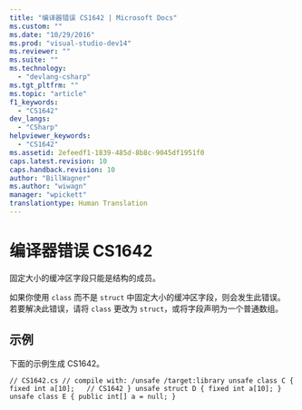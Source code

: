 ```yaml
---
title: "编译器错误 CS1642 | Microsoft Docs"
ms.custom: ""
ms.date: "10/29/2016"
ms.prod: "visual-studio-dev14"
ms.reviewer: ""
ms.suite: ""
ms.technology: 
  - "devlang-csharp"
ms.tgt_pltfrm: ""
ms.topic: "article"
f1_keywords: 
  - "CS1642"
dev_langs: 
  - "CSharp"
helpviewer_keywords: 
  - "CS1642"
ms.assetid: 2efeedf1-1839-485d-8b8c-9045df1951f0
caps.latest.revision: 10
caps.handback.revision: 10
author: "BillWagner"
ms.author: "wiwagn"
manager: "wpickett"
translationtype: Human Translation
---
```

# 编译器错误 CS1642
固定大小的缓冲区字段只能是结构的成员。  
  
 如果你使用 `class` 而不是 `struct` 中固定大小的缓冲区字段，则会发生此错误。 若要解决此错误，请将 `class` 更改为 `struct`，或将字段声明为一个普通数组。  
  
## 示例  
 下面的示例生成 CS1642。  
  
```  
// CS1642.cs // compile with: /unsafe /target:library unsafe class C { fixed int a[10];   // CS1642 } unsafe struct D { fixed int a[10]; } unsafe class E { public int[] a = null; }  
```